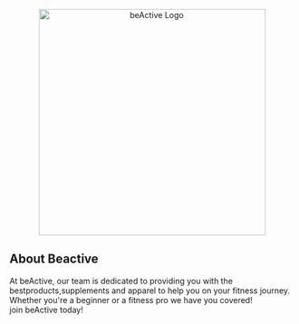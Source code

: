 <p align="center">
  <a href="https://cs2team23.cs2410-web01pvm.aston.ac.uk/beactive/public/" target="_blank">
    <img src="https://cs2team23.cs2410-web01pvm.aston.ac.uk/beactive/public/images/logo.png" width="400" alt="beActive Logo">
  </a>
</p>

## About Beactive

At beActive, our team is dedicated to providing you with the bestproducts,supplements and apparel to help you on your fitness journey. Whether you're a beginner or a fitness pro we have you covered! join beActive today!
